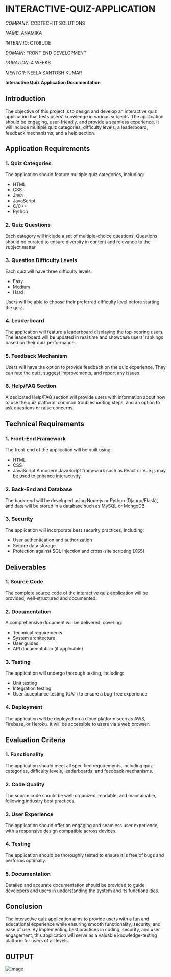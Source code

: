 # INTERACTIVE-QUIZ-APPLICATION

*COMPANY*: CODTECH IT SOLUTIONS

*NAME*: ANAMIKA

*INTERN ID*: CT08UOE

*DOMAIN*: FRONT END DEVELOPMENT

*DURATION*: 4 WEEKS

*MENTOR*: NEELA SANTOSH KUMAR


**Interactive Quiz Application Documentation**

## Introduction
The objective of this project is to design and develop an interactive quiz application that tests users' knowledge in various subjects. The application should be engaging, user-friendly, and provide a seamless experience. It will include multiple quiz categories, difficulty levels, a leaderboard, feedback mechanisms, and a help section.

## Application Requirements
### **1. Quiz Categories**
The application should feature multiple quiz categories, including:
- HTML
- CSS
- Java
- JavaScript
- C/C++
- Python

### **2. Quiz Questions**
Each category will include a set of multiple-choice questions. Questions should be curated to ensure diversity in content and relevance to the subject matter.

### **3. Question Difficulty Levels**
Each quiz will have three difficulty levels:
- Easy
- Medium
- Hard

Users will be able to choose their preferred difficulty level before starting the quiz.

### **4. Leaderboard**
The application will feature a leaderboard displaying the top-scoring users. The leaderboard will be updated in real time and showcase users’ rankings based on their quiz performance.

### **5. Feedback Mechanism**
Users will have the option to provide feedback on the quiz experience. They can rate the quiz, suggest improvements, and report any issues.

### **6. Help/FAQ Section**
A dedicated Help/FAQ section will provide users with information about how to use the quiz platform, common troubleshooting steps, and an option to ask questions or raise concerns.

## Technical Requirements
### **1. Front-End Framework**
The front-end of the application will be built using:
- HTML
- CSS
- JavaScript
A modern JavaScript framework such as React or Vue.js may be used to enhance interactivity.

### **2. Back-End and Database**
The back-end will be developed using Node.js or Python (Django/Flask), and data will be stored in a database such as MySQL or MongoDB.

### **3. Security**
The application will incorporate best security practices, including:
- User authentication and authorization
- Secure data storage
- Protection against SQL injection and cross-site scripting (XSS)

## Deliverables
### **1. Source Code**
The complete source code of the interactive quiz application will be provided, well-structured and documented.

### **2. Documentation**
A comprehensive document will be delivered, covering:
- Technical requirements
- System architecture
- User guides
- API documentation (if applicable)

### **3. Testing**
The application will undergo thorough testing, including:
- Unit testing
- Integration testing
- User acceptance testing (UAT) to ensure a bug-free experience

### **4. Deployment**
The application will be deployed on a cloud platform such as AWS, Firebase, or Heroku. It will be accessible to users via a web browser.

## Evaluation Criteria
### **1. Functionality**
The application should meet all specified requirements, including quiz categories, difficulty levels, leaderboards, and feedback mechanisms.

### **2. Code Quality**
The source code should be well-organized, readable, and maintainable, following industry best practices.

### **3. User Experience**
The application should offer an engaging and seamless user experience, with a responsive design compatible across devices.

### **4. Testing**
The application should be thoroughly tested to ensure it is free of bugs and performs optimally.

### **5. Documentation**
Detailed and accurate documentation should be provided to guide developers and users in understanding the system and its functionalities.

## Conclusion
The interactive quiz application aims to provide users with a fun and educational experience while ensuring smooth functionality, security, and ease of use. By implementing best practices in coding, security, and user engagement, this application will serve as a valuable knowledge-testing platform for users of all levels.

## OUTPUT

![Image](https://github.com/user-attachments/assets/bd2f1eb9-d58b-4254-8376-0e654b7586ca)

